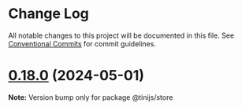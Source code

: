 # Change Log

All notable changes to this project will be documented in this file.
See [Conventional Commits](https://conventionalcommits.org) for commit guidelines.

# [0.18.0](https://github.com/tinijs/tinijs/compare/v0.17.0...v0.18.0) (2024-05-01)

**Note:** Version bump only for package @tinijs/store
